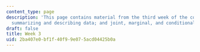 ```yaml
---
content_type: page
description: 'This page contains material from the third week of the course and covers
  summarizing and describing data; and joint, marginal, and conditional distributions. '
draft: false
title: Week 3
uid: 2ba407e0-bf1f-40f9-9e07-5acd04425b0a
---
```

